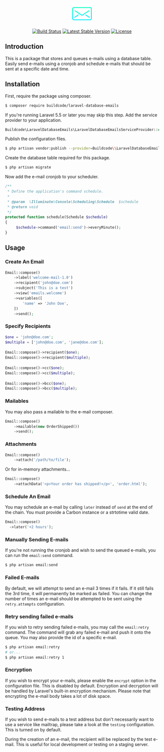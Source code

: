 <p align="center">
  <img src="/logo.png">
</p>
<p align="center">
<a href="https://travis-ci.org/stackkit/laravel-database-emails"><img src="https://travis-ci.org/stackkit/laravel-database-emails.svg?branch=master" alt="Build Status"></a>
<a href="https://packagist.org/packages/buildcode/laravel-database-emails"><img src="https://poser.pugx.org/buildcode/laravel-database-emails/v/stable.svg" alt="Latest Stable Version"></a>
<a href="https://packagist.org/packages/buildcode/laravel-database-emails"><img src="https://poser.pugx.org/buildcode/laravel-database-emails/license.svg" alt="License"></a>
</p>

## Introduction

This is a package that stores and queues e-mails using a database table. Easily send e-mails using a cronjob and schedule e-mails that should be sent at a specific date and time.
## Installation

First, require the package using composer.

```bash
$ composer require buildcode/laravel-database-emails
```

If you're running Laravel 5.5 or later you may skip this step. Add the service provider to your application.

```php
Buildcode\LaravelDatabaseEmails\LaravelDatabaseEmailsServiceProvider::class,
```

Publish the configuration files.

```bash
$ php artisan vendor:publish --provider=Buildcode\\LaravelDatabaseEmails\\LaravelDatabaseEmailsServiceProvider
```

Create the database table required for this package.

```bash
$ php artisan migrate
```

Now add the e-mail cronjob to your scheduler.

```php
/**
 * Define the application's command schedule.
 *
 * @param  \Illuminate\Console\Scheduling\Schedule  $schedule
 * @return void
 */
protected function schedule(Schedule $schedule)
{
     $schedule->command('email:send')->everyMinute();
}
```

## Usage

### Create An Email

```php
Email::compose()
    ->label('welcome-mail-1.0')
    ->recipient('john@doe.com')
    ->subject('This is a test')
    ->view('emails.welcome')
    ->variables([
        'name' => 'John Doe',
    ])
    ->send();
```

### Specify Recipients

```php
$one = 'john@doe.com';
$multiple = ['john@doe.com', 'jane@doe.com'];

Email::compose()->recipient($one);
Email::compose()->recipient($multiple);

Email::compose()->cc($one);
Email::compose()->cc($multiple);

Email::compose()->bcc($one);
Email::compose()->bcc($multiple);
```

### Mailables

You may also pass a mailable to the e-mail composer.

```php
Email::compose()
	->mailable(new OrderShipped())
	->send();
```

### Attachments

```php
Email::compose()
	->attach('/path/to/file');
```

Or for in-memory attachments...

```php
Email::compose()
	->attachData('<p>Your order has shipped!</p>', 'order.html');
```

### Schedule An Email

You may schedule an e-mail by calling `later` instead of `send` at the end of the chain. You must provide a Carbon instance or a strtotime valid date.

```php
Email::compose()
  ->later('+2 hours');
```

### Manually Sending E-mails

If you're not running the cronjob and wish to send the queued e-mails, you can run the `email:send` command.

```bash
$ php artisan email:send
```

### Failed E-mails

By default, we will attempt to send an e-mail 3 times if it fails. If it still fails the 3rd time, it will permanently be marked as failed. You can change the number of times an e-mail should be attempted to be sent using the `retry.attempts` configuration.

### Retry sending failed e-mails

If you wish to retry sending failed e-mails, you may call the `email:retry` command. The command will grab any failed e-mail and push it onto the queue. You may also provide the id of a specific e-mail.

```bash
$ php artisan email:retry
# or...
$ php artisan email:retry 1
```

### Encryption

If you wish to encrypt your e-mails, please enable the `encrypt` option in the configuration file. This is disabled by default. Encryption and decryption will be handled by Laravel's built-in encryption mechanism. Please note that encrypting the e-mail body takes a lot of disk space.

### Testing Address

If you wish to send e-mails to a test address but don't necessarily want to use a service like mailtrap, please take a look at the `testing` configuration. This is turned on by default.

During the creation of an e-mail, the recipient will be replaced by the test e-mail. This is useful for local development or testing on a staging server.
